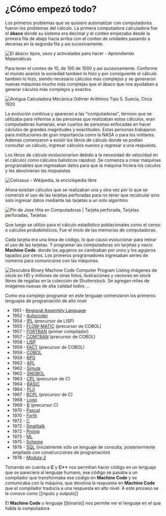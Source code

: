# ¿Cómo empezó todo?

Los primeros problemas que se quisiero automatizar con computadores fueron los problemas del cálculo.
La primera computadora calculadora fue el **ábaco** donde su sistema era decimal y el conteo empezaba desde la primera fila de abajo hacia arriba con el conteo de unidades pasando a decenas en la segunda fila y asi sucesivamente.

![El ábaco: tipos, usos y actividades para hacer - Aprendiendo Matemáticas](https://aprendiendomatematicas.com//wp-content/uploads/2012/09/abaco-horizontal2-300x216.jpg)

Para tener el conteo de 10, de 100 de 1000 y así sucesivamente.
Conforme el mundo avanzó la sociedad tambien lo hizo y por consiguiente el cálculo tambien lo hizo, siendo necesario cálculos mas complejos y se generaron nuevas máquinas mucho más complejas que el ábaco que nos ayudaban a generar cáculos más complejos y exactos.

![Antigua Calculadora Mecánica Odhner Arithmos Tipo 5. Suecia, Circa 1920](https://www.antiguedadestecnicas.com/fotos/prin/MC-C-630/MC-C-630-01.jpg)

La evolución continua y aparecen a las "computadoras", término que se utilizaba para referirse a las personas que realizaban estos cálculos, eran computadoras humanas, eran cuartos de personas enfocadas en hacer cáclulos de grandes magnitudes y exactitudes. Estas personas trabajaron para instituciones de gran importancia como la NASA o para los militares. Ademas comenzaron a existir los libros de cálculo donde se podían consultar un cálculo, ingresar cálculos nuevos y regresar a una respuesta. 

Los libros de cálculo evolucionarion debido a la necesidad de velocidad en el cálculo( como cálculos balisticos rápidos) .Se comienza a crear máquinas programables que ingresaban datos para que la máquina hiciera los cáculos y les devolvieran las respuestas

![Colossus - Wikipedia, la enciclopedia libre](https://upload.wikimedia.org/wikipedia/commons/thumb/4/4b/Colossus.jpg/270px-Colossus.jpg)

Ahora existian cálculos que se realizaban una y otra vez por lo que se comenzó el uso de las tarjetas perforadas para no tener que recalcular sino solo ingresar datos mediante las tarjetas a un solo algoritmo

![Pin de Jose Hita en Computadoras | Tarjeta perforada, Tarjetas perforadas,  Tarjetas](https://i.pinimg.com/originals/9a/f0/f9/9af0f97f1bf0ecd891d109cab0161673.png)

Que luego se utilizo para el cálculo estadístico poblacionales como el censo o calculos probabilisticos. Fue el inicio de las memorias de computadoras.

Cada tarjeta era una linea de código, lo que causo evolucionar para retirar el uso de las tarjetas. Y programar las computadoras sin tarjetas y nacio **Machine Code**. donde los agujeros se cambiaban por unos y los agujeros tapados por ceros.
Los primeros programadores ingresaban series de números para comunicarse con las máquinas.

![Descubra Binary Machine Code Computer Program Listing imágenes de stock en  HD y millones de otras fotos, ilustraciones y vectores en stock libres de  regalías en la colección de Shutterstock. Se agregan miles de imágenes  nuevas de alta calidad todos ...](https://image.shutterstock.com/image-vector/binary-machine-code-computer-program-600w-382960033.jpg)

Como era complejo programar en este lenguaje comenzaron los primeros lenguajes de programación de alto nivel 

-   1951 - [Regional Assembly Language](https://es.wikipedia.org/wiki/Lenguaje_ensamblador "Lenguaje ensamblador")
-   1952 - [Autocoder](https://es.wikipedia.org/wiki/Autocoder "Autocoder")
-   1954 - [IPL](https://es.wikipedia.org/wiki/IPL "IPL") (precursor de LISP)
-   1955 - [FLOW-MATIC](https://es.wikipedia.org/wiki/FLOW-MATIC "FLOW-MATIC") (precursor de COBOL)
-   1957 - [FORTRAN](https://es.wikipedia.org/wiki/FORTRAN "FORTRAN") (primer compilador)
-   1957 - [COMTRAN](https://es.wikipedia.org/w/index.php?title=COMTRAN&action=edit&redlink=1 "COMTRAN (aún no redactado)") (precursor de COBOL)
-   1958 - [LISP](https://es.wikipedia.org/wiki/LISP "LISP")
-   1959 - [FACT](https://es.wikipedia.org/w/index.php?title=FACT_(lenguaje_de_programaci%C3%B3n)&action=edit&redlink=1 "FACT (lenguaje de programación) (aún no redactado)") (precursor de COBOL)
-   1959 - [COBOL](https://es.wikipedia.org/wiki/COBOL "COBOL")
-   1959 - [RPG](https://es.wikipedia.org/wiki/RPG_(lenguaje_de_programaci%C3%B3n) "RPG (lenguaje de programación)")
-   1962 - [APL](https://es.wikipedia.org/wiki/APL)
-   1962 - [Simula](https://es.wikipedia.org/wiki/Simula "Simula")
-   1962 - [SNOBOL](https://es.wikipedia.org/wiki/SNOBOL "SNOBOL")
-   1963 - [CPL](https://es.wikipedia.org/wiki/Combined_Programming_Language "Combined Programming Language") (precursor de C)
-   1964 - [BASIC](https://es.wikipedia.org/wiki/BASIC "BASIC")
-   1964 - [PL/I](https://es.wikipedia.org/wiki/PL/I "PL/I")
-   1967 - [BCPL](https://es.wikipedia.org/wiki/BCPL "BCPL") (precursor de C)
-   1968 - [Logo](https://es.wikipedia.org/wiki/Logo_(lenguaje_de_programaci%C3%B3n) "Logo (lenguaje de programación)")
-   1969 - [B](https://es.wikipedia.org/wiki/B_(lenguaje_de_programaci%C3%B3n) "B (lenguaje de programación)") (precursor C)
-   1970 - [Pascal](https://es.wikipedia.org/wiki/Pascal_(lenguaje_de_programaci%C3%B3n) "Pascal (lenguaje de programación)")
-   1970 - [Forth](https://es.wikipedia.org/wiki/Forth "Forth")
-   1972 - [C](https://es.wikipedia.org/wiki/C_(lenguaje_de_programaci%C3%B3n) "C (lenguaje de programación)")
-   1972 - [Smalltalk](https://es.wikipedia.org/wiki/Smalltalk "Smalltalk")
-   1972 - [Prolog](https://es.wikipedia.org/wiki/Prolog "Prolog")
-   1973 - [ML](https://es.wikipedia.org/wiki/ML_(lenguaje_de_programaci%C3%B3n))
-   1975 - [Scheme](https://es.wikipedia.org/wiki/Scheme "APL")
-   1978 - [SQL](https://es.wikipedia.org/wiki/SQL "SQL") (inicialmente sólo un lenguaje de consulta, posteriormente ampliado con construcciones de programación)
-   1978 - [Modula-2](https://es.wikipedia.org/wiki/Modula-2 "Modula-2")

Tomando en cuenta a **C** y **C++** nos permitian hacer código en un lenguaje que se pareciera al lenguaje humano, ese código se pasaba a un compilador que transformaba ese código en **Machine Code** y se comunicaba con la máquina, que devolvia la respuesta en **Machine Code** que el compilador traducia a una respuesta en alto nivel. A este proceso se le conoce como [[inputs y outputs]]

El **Machine Code** o lenguaje [[binario]] nos permite ver el lenguaje en el que habla la computadora





